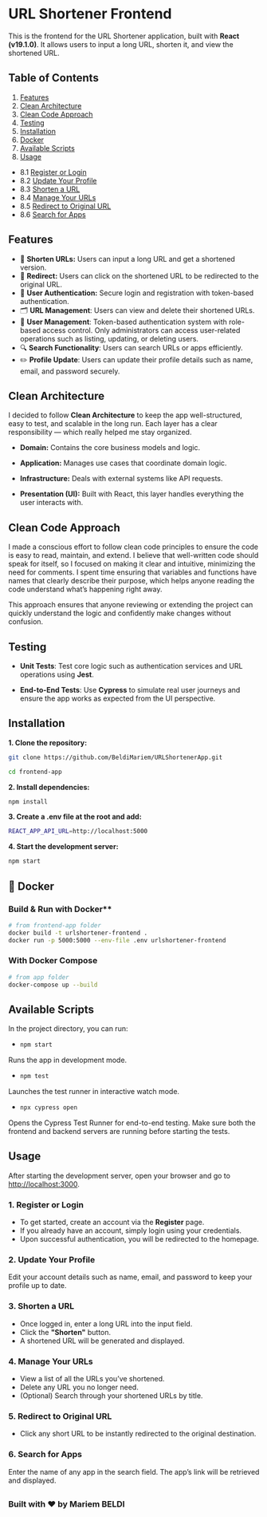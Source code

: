 # URL Shortener Frontend

This is the frontend for the URL Shortener application, built with **React (v19.1.0)**. It allows users to input a long URL, shorten it, and view the shortened URL.

## Table of Contents
1. [Features](#features)
2. [Clean Architecture](#clean-architecture)
3. [Clean Code Approach](#clean-code-approach)
4. [Testing](#testing) 
5. [Installation](#installation)
6. [Docker](#Docker)
7. [Available Scripts](#available-scripts)
8. [Usage](#usage)
 - 8.1 [Register or Login](#register-or-login)
 - 8.2 [Update Your Profile](#update-your-profile)
 - 8.3 [Shorten a URL](#shorten-a-url)
 - 8.4 [Manage Your URLs](#manage-your-urls)
 - 8.5 [Redirect to Original URL](#redirect-to-original-url)
 - 8.6 [Search for Apps](#search-for-apps)
 
## Features
- 🔗 **Shorten URLs:** Users can input a long URL and get a shortened version.
- 🔄 **Redirect:** Users can click on the shortened URL to be redirected to the original URL.
- 🔐 **User Authentication:** Secure login and registration with token-based authentication.
- 🗂️ **URL Management**: Users can view and delete their shortened URLs.
- 👤 **User Management**: Token-based authentication system with role-based access control. Only administrators can access user-related operations such as listing, updating, or deleting users.
- 🔍 **Search Functionality**: Users can search URLs or apps efficiently.
- ✏️ **Profile Update**: Users can update their profile details such as name, email, and password securely.

## Clean Architecture
I decided to follow **Clean Architecture** to keep the app well-structured, easy to test, and scalable in the long run. Each layer has a clear responsibility — which really helped me stay organized.

- **Domain:** Contains the core business models and logic.

- **Application:** Manages use cases that coordinate domain logic.

- **Infrastructure:** Deals with external systems like API requests.

- **Presentation (UI):** Built with React, this layer handles everything the user interacts with.


##  Clean Code Approach
I made a conscious effort to follow clean code principles to ensure the code is easy to read, maintain, and extend. I believe that well-written code should speak for itself, so I focused on making it clear and intuitive, minimizing the need for comments. I spent time ensuring that variables and functions have names that clearly describe their purpose, which helps anyone reading the code understand what’s happening right away.

This approach ensures that anyone reviewing or extending the project can quickly understand the logic and confidently make changes without confusion.

## Testing
- **Unit Tests**: Test core logic such as authentication services and URL operations using **Jest**.

- **End-to-End Tests**: Use **Cypress** to simulate real user journeys and ensure the app works as expected from the UI perspective.

## Installation

 **1. Clone the repository:**

```bash
git clone https://github.com/BeldiMariem/URLShortenerApp.git
```
```bash
cd frontend-app
```
**2. Install dependencies:**
```bash
npm install
```
**3. Create a .env file at the root and add:**
```bash
REACT_APP_API_URL=http://localhost:5000
```
**4. Start the development server:**
```bash
npm start
```
##  🐳 Docker
### Build & Run with Docker**
```bash
# from frontend-app folder
docker build -t urlshortener-frontend .
docker run -p 5000:5000 --env-file .env urlshortener-frontend
```
### With Docker Compose
```bash
# from app folder
docker-compose up --build
```

## Available Scripts
In the project directory, you can run:
-  ```bash
   npm start
    ```
Runs the app in development mode.

-  ```bash
   npm test
    ```
Launches the test runner in interactive watch mode.

- ```bash
  npx cypress open
    ```
Opens the Cypress Test Runner for end-to-end testing.
Make sure both the frontend and backend servers are running before starting the tests.

## Usage

After starting the development server, open your browser and go to [http://localhost:3000](http://localhost:3000).
### 1. Register or Login
- To get started, create an account via the **Register** page.
- If you already have an account, simply login using your credentials.
- Upon successful authentication, you will be redirected to the homepage.

### 2. Update Your Profile
Edit your account details such as name, email, and password to keep your profile up to date.

### 3. Shorten a URL
- Once logged in, enter a long URL into the input field.
- Click the **"Shorten"** button.
- A shortened URL will be generated and displayed.

### 4. Manage Your URLs
- View a list of all the URLs you’ve shortened.
- Delete any URL you no longer need.
- (Optional) Search through your shortened URLs by title.

### 5. Redirect to Original URL
- Click any short URL to be instantly redirected to the original destination.

### 6. Search for Apps
Enter the name of any app in the search field.
The app’s link will be retrieved and displayed.

##

### Built with ❤️ by Mariem BELDI
